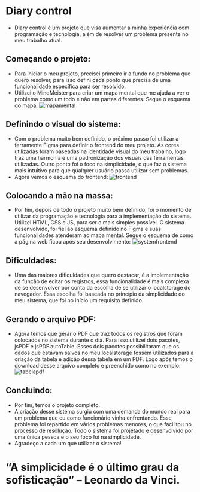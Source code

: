 # Diary control
- Diary control é um projeto que visa aumentar a minha experiência com programação e tecnologia, além de resolver um problema presente no meu trabalho atual.

## Começando o projeto:
- Para iniciar o meu projeto, precisei primeiro ir a fundo no problema que quero resolver, para isso defini cada ponto que precisa de uma funcionalidade específica para ser resolvido.
- Utilizei o MindMeister para criar um mapa mental que me ajuda a ver o problema como um todo e não em partes diferentes. Segue o esquema do mapa:
![mapamental](https://github.com/user-attachments/assets/bacf50ce-a409-4810-8834-1f53b5c17f9d)

## Definindo o visual do sistema:
- Com o problema muito bem definido, o próximo passo foi utilizar a ferramente Figma para definir o frontend do meu projeto. As cores utilizadas foram baseadas na identidade visual do meu trabalho, logo traz uma harmonia e uma padronização dos visuais das ferramentas utilizadas. Outro ponto foi o foco na simplicidade, o que faz o sistema mais intuitivo para que qualquer usuário passa utilizar sem problemas.
- Agora vemos o esquema do frontend:
![frontend](https://github.com/user-attachments/assets/583195f3-ec4a-4fac-b2a7-50a0394587ee)

## Colocando a mão na massa:
- Por fim, depois de todo o projeto muito bem definido, foi o momento de utilizar da programação e tecnologia para a implementação do sistema. Utilizei HTML, CSS e JS, para ser o mais simples possível. O sistema desenvolvido, foi fiel ao esquema definido no Figma e suas funcionalidades atenderam ao mapa mental. Segue o esquema de como a página web ficou após seu desenvolvimento:
![systemfrontend](https://github.com/user-attachments/assets/47053699-bc67-4fb5-9486-1aa0df002263)

## Dificuldades:
- Uma das maiores dificuldades que quero destacar, é a implementação da função de editar os registros, essa funcionalidade é mais complexa de se desenvolver por conta da escolha de se utilizar o localstorage do navegador. Essa escolha foi baseada no princípio da simplicidade do meu sistema, que foi no início um requisito definido.

## Gerando o arquivo PDF: 
- Agora temos que gerar o PDF que traz todos os registros que foram colocados no sistema durante o dia. Para isso utilizei dois pacotes, jsPDF e jsPDF.autoTable. Esses dois pacotes possibilitaram que os dados que estavam salvos no meu localstorage fossem utilizados para a criação da tabela e adição dessa tabela em um PDF. Logo após temos o download desse arquivo completo e preenchido como no exemplo:
![tabelapdf](https://github.com/user-attachments/assets/38c4a6bc-a256-4f02-9bd5-72ff6e94440a)

## Concluindo:
- Por fim, temos o projeto completo.
- A criação desse sistema surgiu com uma demanda do mundo real para um problema que eu como funcionário vinha enfrentando. Esse problema foi repartido em vários problemas menores, o que facilitou no processo de resolução. Todo o sistema foi projetado e desenvolvido por uma única pessoa e o seu foco foi na simplicidade.
- Agradeço a cada um que utilizar o sistema!

 # “A simplicidade é o último grau da sofisticação” – Leonardo da Vinci.
